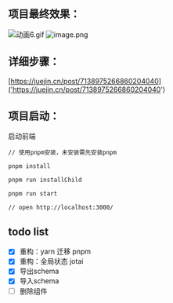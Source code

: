 ## 项目最终效果：
![动画6.gif](./public/show.gif)
![image.png](https://p3-juejin.byteimg.com/tos-cn-i-k3u1fbpfcp/424b6a75103d4f12b7ef206b03d670d9~tplv-k3u1fbpfcp-watermark.image?)

## 详细步骤：
[https://juejin.cn/post/7138975266860204040]('https://juejin.cn/post/7138975266860204040')

## 项目启动：

启动前端
````
// 使用pnpm安装，未安装需先安装pnpm

pnpm install

pnpm run installChild

pnpm run start

// open http://localhost:3000/
````

## todo list
- [x] 重构：yarn 迁移 pnpm
- [x] 重构：全局状态 jotai
- [x] 导出schema
- [x] 导入schema
- [ ] 删除组件
